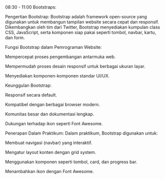 08:30 - 11:00
Bootstraps:

Pengertian Bootstrap:
Bootstrap adalah framework open-source yang digunakan untuk membangun tampilan website secara cepat dan responsif. Dikembangkan oleh tim dari Twitter, Bootstrap menyediakan kumpulan class CSS, JavaScript, serta komponen siap pakai seperti tombol, navbar, kartu, dan form.

Fungsi Bootstrap dalam Pemrograman Website:

Mempercepat proses pengembangan antarmuka web.

Mempermudah proses desain responsif untuk berbagai ukuran layar.

Menyediakan komponen-komponen standar UI/UX.

Keunggulan Bootstrap:

Responsif secara default.

Kompatibel dengan berbagai browser modern.

Komunitas besar dan dokumentasi lengkap.

Dukungan terhadap ikon seperti Font Awesome.

Penerapan Dalam Praktikum:
Dalam praktikum, Bootstrap digunakan untuk:

Membuat navigasi (navbar) yang interaktif.

Mengatur layout konten dengan grid system.

Menggunakan komponen seperti tombol, card, dan progress bar.

Menambahkan ikon dengan Font Awesome.
